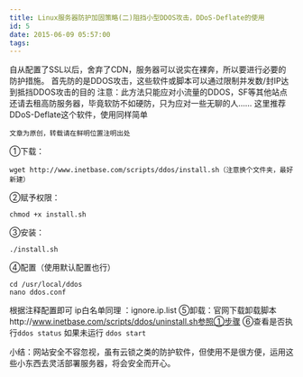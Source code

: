 ```yaml
---
title: Linux服务器防护加固策略(二)阻挡小型DDOS攻击，DDoS-Deflate的使用
id: 5
date: 2015-06-09 05:57:00
tags:
---
```


自从配置了SSL以后，舍弃了CDN，服务器可以说实在裸奔，所以要进行必要的防护措施。
首先防的是DDOS攻击，这些软件或脚本可以通过限制并发数/封IP达到抵挡DDOS攻击的目的
注意：此方法只能应对小流量的DDOS，SF等其他站点还请去租高防服务器，毕竟软防不如硬防，只为应对一些无聊的人……
这里推荐DDoS-Deflate这个软件，使用同样简单
<!--more-->
`文章为原创，转载请在鲜明位置注明出处`

①下载：
```
wget http://www.inetbase.com/scripts/ddos/install.sh（注意换个文件夹，最好新建）
```
②赋予权限：
```
chmod +x install.sh
```
③安装：
```
./install.sh
```
④配置（使用默认配置也行）
```
cd /usr/local/ddos
nano ddos.conf
```
根据注释配置即可
ip白名单同理 ：ignore.ip.list
⑤卸载：官网下载卸载脚本http://www.inetbase.com/scripts/ddos/uninstall.sh参照①步骤
⑥查看是否执行`ddos status` 如果未运行 `ddos start`

小结：网站安全不容忽视，虽有云锁之类的防护软件，但使用不是很方便，运用这些小东西去灵活部署服务器，将会安全而开心。
